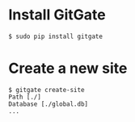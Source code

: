 # Install GitGate

    $ sudo pip install gitgate

# Create a new site

    $ gitgate create-site
    Path [./]
    Database [./global.db]
    ...



